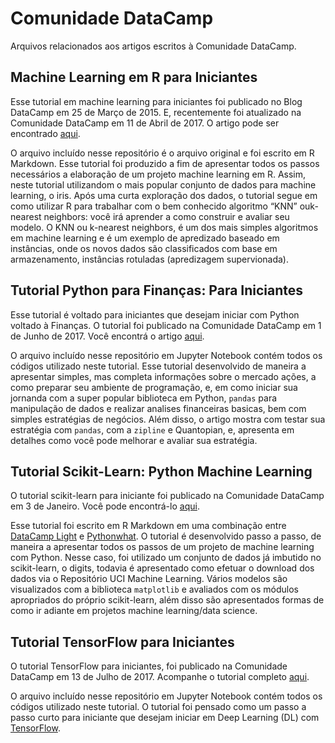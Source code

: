  # Comunidade DataCamp

Arquivos relacionados aos artigos escritos à Comunidade DataCamp.

## Machine Learning em R para Iniciantes
Esse tutorial em machine learning para iniciantes foi publicado no Blog DataCamp em 25 de Março de 2015. E, recentemente foi atualizado na Comunidade DataCamp em 11 de Abril de 2017. O artigo pode ser encontrado [aqui](https://www.datacamp.com/community/tutorials/machine-learning-in-r).

O arquivo incluído nesse repositório é o arquivo original e foi escrito em R Markdown. Esse tutorial foi produzido a fim de apresentar todos os passos necessários a elaboração de um projeto machine learning em R. Assim, neste tutorial utilizandom o mais popular conjunto de dados para machine learning, o iris. Após uma curta exploração dos dados, o tutorial segue em como utilizar R para trabalhar com o bem conhecido algoritmo “KNN” ouk-nearest neighbors: você irá aprender a como construir e avaliar seu modelo. O KNN ou k-nearest neighbors, é um dos mais simples algoritmos em machine learning e é um exemplo de apredizado baseado em instâncias, onde os novos dados são classificados com base em armazenamento, instâncias rotuladas (apredizagem supervionada).

## Tutorial Python para Finanças: Para Iniciantes
Esse tutorial é voltado para iniciantes que desejam iniciar com Python voltado à Finanças. O tutorial foi publicado na Comunidade DataCamp em 1 de Junho de 2017. Você encontrá o artigo [aqui](https://www.datacamp.com/community/tutorials/finance-python-trading). 

O arquivo incluído nesse repositório em Jupyter Notebook contém todos os códigos utilizado neste tutorial. Esse tutorial desenvolvido de maneira a apresentar simples, mas completa informações sobre o mercado ações, a como preparar seu ambiente de programação, e, em como iniciar sua jornanda com a super popular biblioteca em Python, `pandas` para manipulação de dados e realizar analises financeiras basicas, bem com simples estratégias de negócios. Além disso, o artigo mostra com testar sua estratégia com `pandas`, com a `zipline` e Quantopian, e, apresenta em detalhes como você pode melhorar e avaliar sua estratégia.

## Tutorial Scikit-Learn: Python Machine Learning
O tutorial scikit-learn para iniciante foi publicado na Comunidade DataCamp em 3 de Janeiro.
Você pode encontrá-lo [aqui](https://www.datacamp.com/community/tutorials/machine-learning-python). 

Esse tutorial foi escrito em R Markdown em uma combinação entre [DataCamp Light](https://github.com/datacamp/datacamp-light) e [Pythonwhat](https://github.com/datacamp/pythonwhat). O tutorial é desenvolvido passo a passo, de maneira a apresentar todos os passos de um projeto de machine learning com Python. Nesse caso, foi utilizado um conjunto de dados já imbutido no scikit-learn, o digits, todavia é apresentado como efetuar o download dos dados via o Repositório UCI Machine Learning. Vários modelos são visualizados com a biblioteca `matplotlib` e avaliados com os módulos apropriados do próprio scikit-learn, além disso são apresentados formas de como ir adiante em projetos machine learning/data science.
 

## Tutorial TensorFlow para Iniciantes
O tutorial TensorFlow para iniciantes, foi publicado na Comunidade DataCamp em 13 de Julho de 2017. Acompanhe o tutorial completo [aqui](https://www.datacamp.com/community/tutorials/tensorflow-tutorial).

O arquivo incluído nesse repositório em Jupyter Notebook contém todos os códigos utilizado neste tutorial. O tutorial foi pensado como um passo a passo curto para iniciante que desejam iniciar em Deep Learning (DL) com [TensorFlow](tensorflow.org). 
